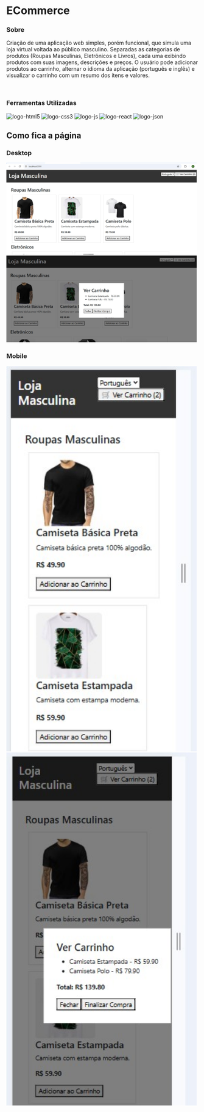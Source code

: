 <h1>ECommerce</h1>

<h3>Sobre</h3>
<p>Criação de uma aplicação web simples, porém funcional, que simula uma loja virtual voltada ao público masculino. Separadas as categorias de produtos (Roupas Masculinas, Eletrônicos e Livros), cada uma exibindo produtos com suas imagens, descrições e preços. O usuário pode adicionar produtos ao carrinho, alternar o idioma da aplicação (português e inglês) e visualizar o carrinho com um resumo dos itens e valores.</p>
<br>
<h3>Ferramentas Utilizadas</h3>
<img src="https://img.shields.io/badge/HTML5-E34F26?style=for-the-badge&logo=html5&logoColor=white" alt="logo-html5">
<img src="https://img.shields.io/badge/CSS3-1572B6?style=for-the-badge&logo=css3&logoColor=white" alt="logo-css3">
<img src="https://img.shields.io/badge/JavaScript-F7DF1E?style=for-the-badge&logo=javascript&logoColor=black" alt="logo-js">
<img src="https://img.shields.io/badge/React-20232A?style=for-the-badge&logo=react&logoColor=61DAFB" alt="logo-react">
<img src="https://img.shields.io/badge/json%20web%20tokens-323330?style=for-the-badge&logo=json-web-tokens&logoColor=pink" alt="logo-json">

<br>
<h2>Como fica a página</h2>
<h3>Desktop</h3>
<img src="https://github.com/EvandroJMoreira/ecommerce/blob/main/img2/desktop.jpg" width=500px>
<img src="https://github.com/EvandroJMoreira/ecommerce/blob/main/img2/desktopCarrinho.jpg" width=500px>

<h3>Mobile</h3>
<img src="https://github.com/EvandroJMoreira/ecommerce/blob/main/img2/mobile.jpg" width=500px>
<img src="https://github.com/EvandroJMoreira/ecommerce/blob/main/img2/mobileCarrinho.jpg" width=500px>

